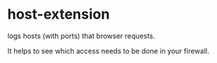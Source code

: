 # host-extension
logs hosts (with ports) that browser requests.

It helps to see which access needs to be done in your firewall.
